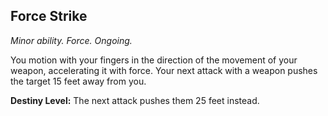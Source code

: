 ## Force Strike

_Minor ability. Force. Ongoing._

You motion with your fingers in the direction of the movement of your weapon, accelerating it with force. Your next attack with a weapon pushes the target 15 feet away from you.

**Destiny Level:**
The next attack pushes them 25 feet instead.
